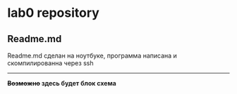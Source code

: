 # lab0 repository
## Readme.md
Readme.md сделан на ноутбуке, программа написана и скомпилированна через ssh
____
**~~Возможно~~ здесь будет блок схема**